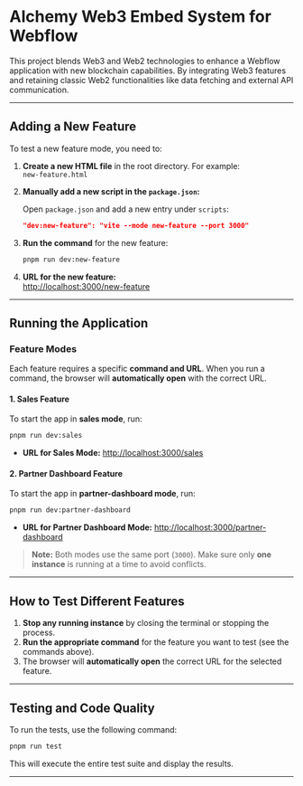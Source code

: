 # Alchemy Web3 Embed System for Webflow

This project blends Web3 and Web2 technologies to enhance a Webflow application with new blockchain capabilities. By integrating Web3 features and retaining classic Web2 functionalities like data fetching and external API communication.

---

## **Adding a New Feature**

To test a new feature mode, you need to:

1. **Create a new HTML file** in the root directory. For example:  
   `new-feature.html`

2. **Manually add a new script in the `package.json`:**

   Open `package.json` and add a new entry under `scripts`:

   ```json
   "dev:new-feature": "vite --mode new-feature --port 3000"
   ```

3. **Run the command** for the new feature:

   ```bash
   pnpm run dev:new-feature
   ```

4. **URL for the new feature:**  
   [http://localhost:3000/new-feature](http://localhost:3000/new-feature)

---

## **Running the Application**

### **Feature Modes**

Each feature requires a specific **command and URL**. When you run a command, the browser will **automatically open** with the correct URL.

#### 1. **Sales Feature**

To start the app in **sales mode**, run:

```bash
pnpm run dev:sales
```

- **URL for Sales Mode:** [http://localhost:3000/sales](http://localhost:3000/sales)

#### 2. **Partner Dashboard Feature**

To start the app in **partner-dashboard mode**, run:

```bash
pnpm run dev:partner-dashboard
```

- **URL for Partner Dashboard Mode:** [http://localhost:3000/partner-dashboard](http://localhost:3000/partner-dashboard)

> **Note:** Both modes use the same port (`3000`). Make sure only **one instance** is running at a time to avoid conflicts.

---

## **How to Test Different Features**

1. **Stop any running instance** by closing the terminal or stopping the process.
2. **Run the appropriate command** for the feature you want to test (see the commands above).
3. The browser will **automatically open** the correct URL for the selected feature.

---

## **Testing and Code Quality**

To run the tests, use the following command:

```bash
pnpm run test
```

This will execute the entire test suite and display the results.

---

